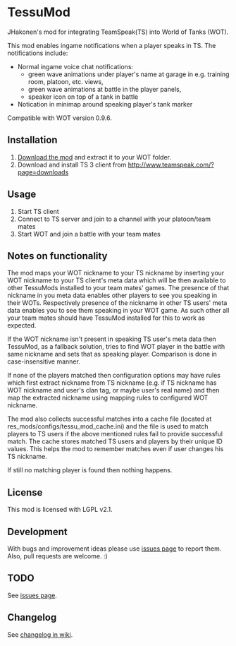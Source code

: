 TessuMod
========

JHakonen's mod for integrating TeamSpeak(TS) into World of Tanks (WOT).

This mod enables ingame notifications when a player speaks in TS. The notifications include:
- Normal ingame voice chat notifications:
  - green wave animations under player's name at garage in e.g. training room, platoon, etc. views,
  - green wave animations at battle in the player panels,
  - speaker icon on top of a tank in battle
- Notication in minimap around speaking player's tank marker

Compatible with WOT version 0.9.6. 

Installation
------------
1. [Download the mod](https://github.com/jhakonen/wot-teamspeak-mod/releases/download/0.5.2/TessuMod-0.5.2.zip) and extract it to your WOT folder.
2. Download and install TS 3 client from http://www.teamspeak.com/?page=downloads

Usage
-----
1. Start TS client
2. Connect to TS server and join to a channel with your platoon/team mates
3. Start WOT and join a battle with your team mates

Notes on functionality
----------------------
The mod maps your WOT nickname to your TS nickname by inserting your WOT nickname to your TS client's meta data which will be then available to other TessuMods installed to your team mates' games. The presence of that nickname in you meta data enables other players to see you speaking in their WOTs. Respectively presence of the nickname in other TS users' meta data enables you to see them speaking in your WOT game. As such other all your team mates should have TessuMod installed for this to work as expected.

If the WOT nickname isn't present in speaking TS user's meta data then TessuMod, as a fallback solution, tries to find WOT player in the battle with same nickname and sets that as speaking player. Comparison is done in case-insensitive manner.

If none of the players matched then configuration options may have rules which first extract nickname from TS nickname (e.g. if TS nickname has WOT nickname and user's clan tag, or maybe user's real name) and then map the extracted nickname using mapping rules to configured WOT nickname.

The mod also collects successful matches into a cache file (located at res_mods/configs/tessu_mod_cache.ini) and the file is used to match players to TS users if the above mentioned rules fail to provide successful match. The cache stores matched TS users and players by their unique ID values. This helps the mod to remember matches even if user changes his TS nickname.

If still no matching player is found then nothing happens.

License
-------
This mod is licensed with LGPL v2.1.

Development
-----------
With bugs and improvement ideas please use [issues page](https://github.com/jhakonen/wot-teamspeak-mod/issues) to report them.
Also, pull requests are welcome. :)

TODO
----
See [issues page](https://github.com/jhakonen/wot-teamspeak-mod/issues).

Changelog
---------
See [changelog in wiki](https://github.com/jhakonen/wot-teamspeak-mod/wiki/Changelog).
